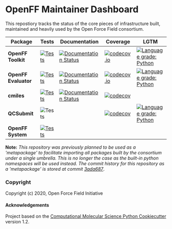 OpenFF Maintainer Dashboard
===========================

This repostiory tracks the status of the core pieces of infrastructure built, maintained and heavily used by the Open Force Field consortium.

| Package | Tests | Documentation | Coverage | LGTM |
|---|---|---|---|---|
| **OpenFF Toolkit** | [![Tests](https://github.com/openforcefield/openforcefield/workflows/CI/badge.svg)](https://github.com/openforcefield/openforcefield/actions?query=branch%3Amaster+workflow%3ACI) | [![Documentation Status](https://readthedocs.org/projects/open-forcefield-toolkit/badge/?version=latest)](https://open-forcefield-toolkit.readthedocs.io/en/latest/?badge=latest) | [![codecov.io](https://codecov.io/github/openforcefield/openforcefield/coverage.svg?branch=master)](https://codecov.io/github/openforcefield/openforcefield?branch=master) | [![Language grade: Python](https://img.shields.io/lgtm/grade/python/g/openforcefield/openforcefield.svg?logo=lgtm&logoWidth=18)](https://lgtm.com/projects/g/openforcefield/openforcefield/context:python)
| **OpenFF Evaluator** | [![Tests](https://github.com/openforcefield/openff-evaluator/workflows/tests/badge.svg)](https://github.com/openforcefield/openff-evaluator/actions?query=branch%3Amaster+workflow%3Atests) | [![Documentation Status](https://readthedocs.org/projects/openff-evaluator/badge/?version=latest)](https://openff-evaluator.readthedocs.io/en/latest/?badge=latest) | [![codecov.io](https://codecov.io/github/openforcefield/openff-evaluator/coverage.svg?branch=master)](https://codecov.io/github/openforcefield/openff-evaluator?branch=master) | [![Language grade: Python](https://img.shields.io/lgtm/grade/python/g/openforcefield/openff-evaluator.svg?logo=lgtm&logoWidth=18)](https://lgtm.com/projects/g/openforcefield/openff-evaluator/context:python)
| **cmiles** | [![Tests](https://travis-ci.org/openforcefield/cmiles.png)](https://travis-ci.org/openforcefield/cmiles) | [![Documentation Status](https://readthedocs.org/projects/cmiles/badge/?version=latest)](https://cmiles.readthedocs.io/en/latest/?badge=latest) | [![codecov](https://codecov.io/gh/openforcefield/cmiles/branch/master/graph/badge.svg)](https://codecov.io/gh/openforcefield/cmiles/branch/master) |
| **QCSubmit** | ![Tests](https://github.com/openforcefield/qcsubmit/workflows/CI%20testing/badge.svg?branch=master) | | [![codecov](https://codecov.io/gh/openforcefield/qcsubmit/branch/master/graph/badge.svg)](https://codecov.io/gh/openforcefield/qcsubmit/branch/master) | [![Language grade: Python](https://img.shields.io/lgtm/grade/python/g/openforcefield/qcsubmit.svg?logo=lgtm&logoWidth=18)](https://lgtm.com/projects/g/openforcefield/qcsubmit/context:python) |
| **OpenFF System** | [![Tests](https://github.com/openforcefield/openff-system/workflows/ci/badge.svg)](https://github.com/openforcefield/openff-system/actions?query=branch%3Amaster+workflow%3Aci)

**Note:** *This repository was previously planned to be used as a 'metapackage' to facilitate importing all packages built by the consortium under a single umbrella. This is no longer the case as the built-in python namespaces will be used instead. The commit history for this repository as a 'metapackage' is stored at commit [3ada687](3ada68743104d49f7ee03c933fde6af3ce78d972)*.

### Copyright

Copyright (c) 2020, Open Force Field Initiative


#### Acknowledgements
 
Project based on the 
[Computational Molecular Science Python Cookiecutter](https://github.com/molssi/cookiecutter-cms) version 1.2.
